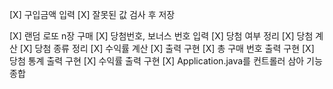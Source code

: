 [X] 구입금액 입력
    [X] 잘못된 값 검사 후 저장

[X] 랜덤 로또 n장 구매
[X] 당첨번호, 보너스 번호 입력
[X] 당첨 여부 정리
[X] 당첨 계산
    [X] 당첨 종류 정리
    [X] 수익률 계산
[X] 출력 구현
    [X] 총 구매 번호 출력 구현
    [X] 당첨 통계 출력 구현
    [X] 수익률 출력 구현
[X] Application.java를 컨트롤러 삼아 기능 종합